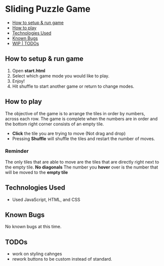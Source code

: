 # Sliding Puzzle Game

- [How to setup & run game](#How-to-setup-&-run-game)
- [How to play](#How-to-play)
- [Technologies Used](#Technologies-Used)
- [Known Bugs](#Known-Bugs)
- [WIP | TODOs ](#TODOs)


## How to setup & run game
1. Open **start.html**
1. Select which game mode you would like to play.
1. Enjoy!
1. Hit shuffle to start another game or return to change modes.


## How to play

The objective of the game is to arrange the tiles in order by numbers, across each row.
The game is complete when the numbers are in order and the bottom right corner consists of an empty tile.
- **Click** the tile you are trying to move (Not drag and drop)
- Pressing **Shuffle** will shuffle the tiles and restart the number of moves.

### Reminder

The only tiles that are able to move are the tiles that are directly right next to the empty tile. **No diagonals**
The number you **hover** over is the number that will be moved to the **empty tile**


## Technologies Used
- Used JavaScript, HTML, and CSS

## Known Bugs
No known bugs at this time.

## TODOs
- work on styling cahnges
- rework buttons to be custom instead of standard.